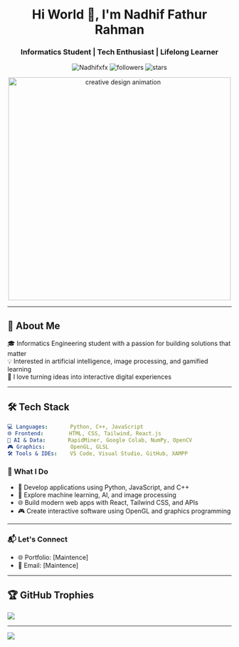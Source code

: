 <h1 align="center">Hi World 👋, I'm Nadhif Fathur Rahman</h1>
<h3 align="center">Informatics Student | Tech Enthusiast | Lifelong Learner</h3>

<p align="center">
  <img src="https://komarev.com/ghpvc/?username=Nadhifxfx&label=Profile%20views&color=0e75b6&style=flat" alt="Nadhifxfx" />
  <img src="https://img.shields.io/github/followers/Nadhifxfx?label=Followers&style=social" alt="followers" />
  <img src="https://img.shields.io/github/stars/Nadhifxfx?affiliations=OWNER%2CCOLLABORATOR&style=social" alt="stars" />
</p>
<p align="center">
   <img src="https://media.giphy.com/media/3o7TKu8RvQuomFfUUU/giphy.gif" width="500" alt="creative design animation"/>
</p>

---

## 🚀 About Me

🎓 Informatics Engineering student with a passion for building solutions that matter  
💡 Interested in artificial intelligence, image processing, and gamified learning  
🎨 I love turning ideas into interactive digital experiences  

---

## 🛠️ Tech Stack

```yaml
💻 Languages:       Python, C++, JavaScript  
🌐 Frontend:        HTML, CSS, Tailwind, React.js  
🧠 AI & Data:       RapidMiner, Google Colab, NumPy, OpenCV  
🎮 Graphics:        OpenGL, GLSL  
🛠️ Tools & IDEs:    VS Code, Visual Studio, GitHub, XAMPP  
```

### 🚀 What I Do

- 🔧 Develop applications using Python, JavaScript, and C++
- 🧠 Explore machine learning, AI, and image processing
- 🌐 Build modern web apps with React, Tailwind CSS, and APIs
- 🎮 Create interactive software using OpenGL and graphics programming


---

### 📬 Let's Connect

- 🌐 Portfolio: [Maintence]  
- 📧 Email: [Maintence]  

---

## 🏆 GitHub Trophies
![](https://github-profile-trophy.vercel.app/?username=Nadhifxfx&theme=tokyonight&no-frame=true&no-bg=false&margin-w=4)

---
[![](https://visitcount.itsvg.in/api?id=Nadhifxfx&icon=2&color=0)](https://visitcount.itsvg.in)
